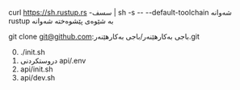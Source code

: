 curl https://sh.rustup.rs -سسف | sh -s -- --default-toolchain شەوانە<br>rustup بە شێوەی پێشوەختە شەوانە

git clone git@github.com:باجی بەکارهێنەر/باجی بەکارهێنەر.git

0. ./init.sh
1. دروستکردنی api/.env
2. api/init.sh
3. api/dev.sh